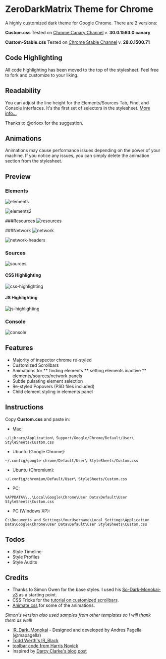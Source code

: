 # ZeroDarkMatrix Theme for Chrome

A highly customized dark theme for Google Chrome. There are 2 versions:

**Custom.css**
Tested on [Chrome Canary Channel](https://www.google.com/intl/en/chrome/browser/index.html?extra=devchannel#eula) v. **30.0.1563.0 canary**

**Custom-Stable.css**
Tested on [Chrome Stable Channel](https://www.google.com/intl/en/chrome/browser/)  v. **28.0.1500.71**

## Code Highlighting

All code highlighting has been moved to the top of the stylesheet.  Feel free to fork and customize to your liking.

## Readability

You can adjust the line height for the Elements/Sources Tab, Find, and Console interfaces.  It's the first set of selectors in the stylesheet. [More info...](https://github.com/mauricecruz/chrome-devtools-zerodarkmatrix-theme/issues/29)

Thanks to @orloxx for the suggestion.


## Animations

Animations may cause performance issues depending on the power of your machine.  If you notice any issues, you can simply delete the animation section from the stylesheet.

## Preview

### Elements
![elements]

![elements2]

###Resources
![resources]

###Network
![network]

![network-headers]

### Sources
![sources]

#### CSS Highlighting
![css-highlighting]

#### JS Highlighting
![js-highlighting]

### Console
![console]


[elements]: https://github.com/mauricecruz/chrome-devtools-zerodarkmatrix-theme/blob/master/images/elements.png?raw=true "Elements"
[elements2]: https://github.com/mauricecruz/chrome-devtools-zerodarkmatrix-theme/blob/master/images/elements2.png?raw=true "Elements"
[resources]: https://github.com/mauricecruz/chrome-devtools-zerodarkmatrix-theme/blob/master/images/resources.png?raw=true "Resources"
[network]: https://github.com/mauricecruz/chrome-devtools-zerodarkmatrix-theme/blob/master/images/network.png?raw=true "Network"
[network-headers]: https://github.com/mauricecruz/chrome-devtools-zerodarkmatrix-theme/blob/master/images/network-headers.png?raw=true "Network"
[sources]: https://github.com/mauricecruz/chrome-devtools-zerodarkmatrix-theme/blob/master/images/sources.png?raw=true "Sources"
[css-highlighting]: https://github.com/mauricecruz/chrome-devtools-zerodarkmatrix-theme/blob/master/images/codekit-css-highlight.png?raw=true "CSS-Highlight"
[js-highlighting]: https://github.com/mauricecruz/chrome-devtools-zerodarkmatrix-theme/blob/master/images/codekit-js-highlight.png?raw=true "JS-Highlight"
[console]: https://github.com/mauricecruz/chrome-devtools-zerodarkmatrix-theme/blob/master/images/console.png?raw=true "Console"

## Features
* Majority of inspector chrome re-styled
* Customized Scrollbars
* Animations for 
** finding elements
** setting elements inactive
** elements/sources/network panels
* Subtle pulsating element selection
* Re-styled Popovers (PSD files included)
* Child element styling in elements panel

## Instructions

Copy **Custom.css** and paste in:

* Mac: 

```
~/Library/Application\ Support/Google/Chrome/Default/User\ StyleSheets/Custom.css
```

* Ubuntu (Google Chrome): 

```
~/.config/google-chrome/Default/User\ StyleSheets/Custom.css
```

* Ubuntu (Chromium): 

```
~/.config/chromium/Default/User\ StyleSheets/Custom.css
```
    
* PC:

```
%APPDATA%\..\Local\Google\Chrome\User Data\Default\User StyleSheets\Custom.css
```

* PC (Windows XP):

```
C:\Documents and Settings\YourUsername\Local Settings\Application Data\Google\Chrome\User Data\Default\User StyleSheets\Custom.css
```

## Todos
* Style Timeline
* Style Profiles
* Style Audits


## Credits

* Thanks to Simon Owen for the base styles.  I used his [So-Dark-Monokai-v3](https://github.com/simonowendesign/SO-Dark-Monokai-v3) as a starting point.
* CSS Tricks for the [tutorial on customized scrollbars](http://css-tricks.com/custom-scrollbars-in-webkit/). 
* [Animate.css](https://github.com/daneden/animate.css) for some of the animations.

*Simon's version also used samples from other templates so I will thank them as well!*
* [IR_Dark_Monokai](http://www.andrespagella.com/customising-chrome-devtools) - Designed and developed by Andres Pagella (@mapagella) 
* [Todd Werth's IR_Black](http://blog.toddwerth.com/entries/2)
* [toolbar code from Harris Novick](https://gist.github.com/4316646)
* Inspired by [Darcy Clarke's blog post](http://darcyclarke.me/design/skin-your-chrome-inspector/)
